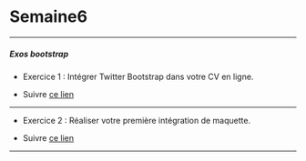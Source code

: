 # Semaine6
---------------------

##### Exos bootstrap  


* Exercice 1 : Intégrer Twitter Bootstrap dans votre CV en ligne.

* Suivre [ce lien](https://preview.c9users.io/did75_18/semaine6/index.html?_c9_id=livepreview2&_c9_host=https://ide.c9.io) 

---------------------

* Exercice 2 : Réaliser votre première intégration de maquette.  

* Suivre [ce lien](https://preview.c9users.io/did75_18/semaine6/maquette.html?_c9_id=livepreview3&_c9_host=https://ide.c9.io)  

------------------------------------------
